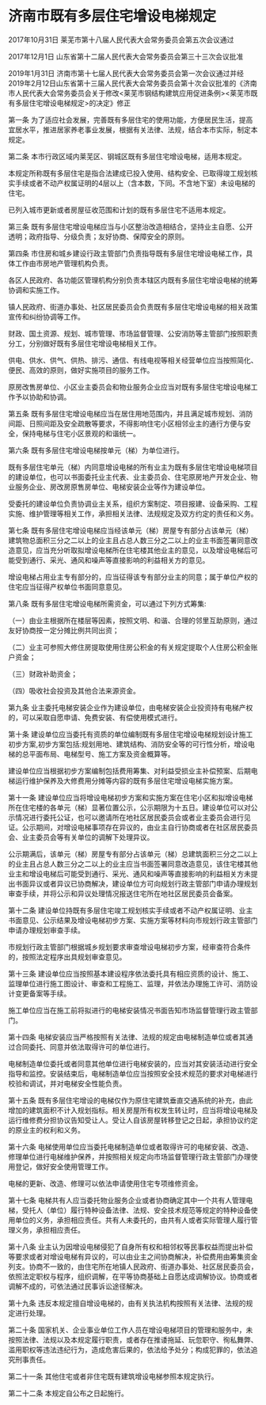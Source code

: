 # 济南市既有多层住宅增设电梯规定

2017年10月31日 莱芜市第十八届人民代表大会常务委员会第五次会议通过

2017年12月1日 山东省第十二届人民代表大会常务委员会第三十三次会议批准

2019年1月31日 济南市第十七届人民代表大会常务委员会第一次会议通过并经2019年2月12日山东省第十三届人民代表大会常务委员会第十次会议批准的《济南市人民代表大会常务委员会关于修改<莱芜市钢结构建筑应用促进条例><莱芜市既有多层住宅增设电梯规定>的决定》修正

<!-- INFO END -->

第一条 为了适应社会发展，完善既有多层住宅的使用功能，方便居民生活，提高宜居水平，推进居家养老事业发展，根据有关法律、法规，结合本市实际，制定本规定。

第二条 本市行政区域内莱芜区、钢城区既有多层住宅增设电梯，适用本规定。

本规定所称既有多层住宅是指合法建成已投入使用、结构安全、已取得竣工规划核实手续或者不动产权属证明的4层以上（含本数，下同。不含地下室）未设电梯的住宅。

已列入城市更新或者房屋征收范围和计划的既有多层住宅不适用本规定。

第三条 既有多层住宅增设电梯应当与小区整治改造相结合，坚持业主自愿、公开透明；政府指导、分级负责；友好协商、保障安全的原则。

第四条 市住房和城乡建设行政主管部门负责指导既有多层住宅增设电梯工作，具体工作由市房地产管理机构负责。

各区人民政府、各功能区管理机构分别负责本辖区内既有多层住宅增设电梯的统筹协调和实施工作。

镇人民政府、街道办事处、社区居民委员会负责既有多层住宅增设电梯的相关政策宣传和纠纷协调等工作。

财政、国土资源、规划、城市管理、市场监督管理、公安消防等主管部门按照职责分工，分别做好既有多层住宅增设电梯相关工作。

供电、供水、供气、供热、排污、通信、有线电视等相关经营单位应当按照简化、便民、高效的原则，做好实施项目的服务工作。

原房改售房单位、小区业主委员会和物业服务企业应当对既有多层住宅增设电梯工作予以协助和协调。

第五条 既有多层住宅增设电梯应当在居住用地范围内，并且满足城市规划、消防间距、日照间距及安全疏散等要求，不得影响住宅小区相邻业主的通行方便与安全，保持电梯与住宅小区景观的和谐统一。

第六条 既有多层住宅增设电梯按单元（梯）为单位进行。

既有多层住宅单元（梯）内同意增设电梯的所有业主为既有多层住宅增设电梯项目的建设单位，也可以书面委托业主代表、业主委员会、住宅原房地产开发企业、物业服务企业、房改房原售房单位、电梯安装企业等作为建设单位。

受委托的建设单位负责协调业主关系，组织方案制定、项目报建、设备采购、工程实施、维护管理等相关工作，承担相关法律、法规规定及双方约定的责任和义务。

第七条 既有多层住宅增设电梯应当经该单元（梯）房屋专有部分占该单元（梯）建筑物总面积三分之二以上的业主且占总人数三分之二以上的业主书面签署同意改造意见，应当充分听取拟增设电梯所在住宅楼其他业主的意见，以及增设电梯后可能受到通行、采光、通风和噪声等直接影响的利益相关方的意见。

增设电梯占用业主专有部分的，应当征得该专有部分业主的同意；属于单位产权的住宅应当征得产权单位书面同意意见。

第八条 既有多层住宅增设电梯所需资金，可以通过下列方式筹集:

（一）由业主根据所在楼层等因素，按照文明、和谐、合理的邻里互助原则，通过友好协商按一定分摊比例共同出资；

（二）业主可参照大修住房提取使用住房公积金的有关规定提取个人住房公积金账户资金；

（三）财政补助资金；

（四）吸收社会投资及其他合法来源资金。

第九条 业主委托电梯安装企业作为建设单位，由电梯安装企业投资持有电梯产权的，可以采取自愿申请、免费安装、有偿使用模式进行。

第十条 建设单位应当委托有资质的单位编制既有多层住宅增设电梯规划设计施工初步方案,初步方案包括:规划用地、建筑结构、消防安全等的可行性分析，增设电梯的总平面布局、电梯型号、施工方案及资金概算等。

建设单位应当根据初步方案编制包括费用筹集、对利益受损业主补偿预案、后期电梯运行维护保养及大修费用分摊等内容的既有多层住宅增设电梯实施方案。

第十一条 建设单位应当将增设电梯初步方案和实施方案在住宅小区和拟增设电梯所在住宅楼的各单元（梯）显著位置公示，公示期限为十五日。建设单位可以对公示情况进行委托公证，也可以邀请所在地社区居民委员会或者业主委员会进行见证。公示期间，对增设电梯事项存在异议的，由业主自行协商或者在社区居民委员会、业主委员会等有关单位的调解下处理异议。

公示期满后，该单元（梯）房屋专有部分占该单元（梯）总建筑面积三分之二以上的业主且占总人数三分之二以上的业主应当书面签署同意改造意见，该住宅楼其他业主和增设电梯后可能受到通行、采光、通风和噪声等直接影响的利益相关方未提出书面异议或者异议已协商解决，建设单位方可向规划行政主管部门申请办理规划审查手续，并将公示和异议处理情况报送住宅所在地社区居民委员会备案。

第十二条 建设单位持既有多层住宅竣工规划核实手续或者不动产权属证明、业主书面意见、公示结果及增设电梯初步方案、实施方案等材料向市规划行政主管部门申请办理规划审查手续。

市规划行政主管部门根据城乡规划要求审查增设电梯初步方案，经审查符合条件的，按照法定程序出具规划审查意见。

第十三条 建设单位应当按照基本建设程序依法委托具有相应资质的设计、施工、监理单位进行施工图设计、审查和工程施工、监理，并依法办理施工许可、消防设计变更备案等手续。

施工单位应当在施工前将拟进行的电梯安装情况书面告知市场监督管理行政主管部门。

第十四条 电梯安装应当严格按照有关法律、法规的规定由电梯制造单位或者其通过合同委托、同意并依法取得许可的单位进行。

电梯制造单位委托或者同意其他单位进行电梯安装的，应当对其安装活动进行安全指导和监控。安装结束后，电梯制造单位应当按照安全技术规范的要求对电梯进行校验和调试，并对电梯安全性能负责。

第十五条 既有多层住宅增设的电梯仅作为原住宅建筑垂直交通系统的补充，由此增加的建筑面积不计入规划指标。相关房屋所有权发生转让时，应当将增设电梯及运行维修费分担协议告知受让人。受让人自该房屋转移登记之日起，承担协议约定的原业主的权利和义务。

第十六条 电梯使用单位应当委托电梯制造单位或者取得许可的电梯安装、改造、修理单位进行电梯维护保养，并按照相关规定向市场监督管理行政主管部门办理使用登记，做好安全使用管理工作。

电梯的更新、改造、修理可以依法申请使用住宅专项维修资金。

第十七条 电梯共有人应当委托物业服务企业或者协商确定其中一个共有人管理电梯，受托人（单位）履行特种设备法律、法规、安全技术规范等规定的特种设备使用单位的义务，承担相应责任。共有人未委托的，由共有人或者实际管理人履行管理义务，承担相应责任。

第十八条 业主认为因增设电梯侵犯了自身所有权和相邻权等民事权益而提出补偿等要求或者对增设电梯有异议的，可以由业主之间协商解决，补偿费用由筹集资金列支。协商不一致的，由住宅所在地镇人民政府、街道办事处、社区居民委员会，依照法定职权与程序，组织调解，在平等协商基础上自愿达成调解协议。协商或者调解不成的，可依法通过民事诉讼途径解决。

第十九条 违反本规定擅自增设电梯的，由有关执法机构按照有关法律、法规的规定进行处理。

第二十条 国家机关、企业事业单位工作人员在增设电梯项目的管理和服务中，未按照法律、法规以及本规定履行职责，或者存在推诿拖延、玩忽职守、徇私舞弊、滥用职权等违法违纪行为，造成危害后果的，依法给予处分；构成犯罪的，依法追究刑事责任。

第二十一条 其他住宅或者非住宅既有建筑增设电梯参照本规定执行。

第二十二条 本规定自公布之日起施行。

